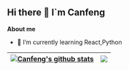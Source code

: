 ## Hi there 👋 I`m Canfeng

**About me**
- 🌱 I’m currently learning React,Python

| <a href="https://github.com/xin1201946"><img align="center" src="https://github-readme-stats.vercel.app/api?username=xin1201946&show_icons=true&include_all_commits=true&theme=buefy&hide_border=true" alt="Canfeng's github stats" /></a> | <a href="https://github.com/xin1201946"><img align="center" src="https://github-readme-stats.vercel.app/api/top-langs/?username=xin1201946&layout=compact&theme=buefy&hide_border=true" /></a> |
| ------------- | ------------- |

